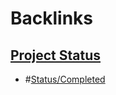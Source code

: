 
# Backlinks
## [Project Status](<Project Status.md>)
- #[Status/Completed](<../Status/Completed.md>)

